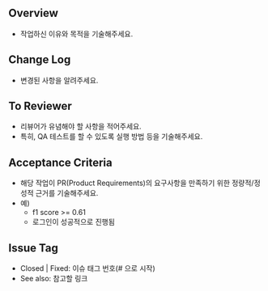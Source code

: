 ## Overview
- 작업하신 이유와 목적을 기술해주세요.
    
## Change Log
- 변경된 사항을 알려주세요.
    
## To Reviewer
- 리뷰어가 유념해야 할 사항을 적어주세요.
- 특히, QA 테스트를 할 수 있도록 실행 방법 등을 기술해주세요.

## Acceptance Criteria
- 해당 작업이 PR(Product Requirements)의 요구사항을 만족하기 위한 정량적/정성적 근거를 기술해주세요.
- 예)
    - f1 score >= 0.61
    - 로그인이 성공적으로 진행됨
    
## Issue Tag
- Closed | Fixed: 이슈 태그 번호(# 으로 시작)
- See also: 참고할 링크
